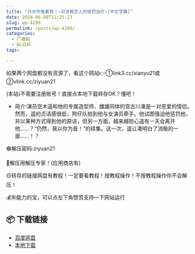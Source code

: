 ```yaml
---
title: "只许你看着我！~对消极恋人的惩罚治疗~[中文字幕]"
date: 2024-06-08T11:25:13
slug: wp-4209
permalink: /posts/wp-4209/
categories:
  - 广播剧
  - BL日抓
tags:

---
```


如果两个网盘都没有资源了，看这个网站👉①link3.cc/xianyu21或②vlink.cc/ziyuan21

(本站)不需要注册账号！直接点本地下载转存OK？懂吧！

*   简介:演员空木遥和他的专属造型师、雌雄同体的宫古川凑是一对恩爱的情侣。然而，遥的贞洁感很低，狗仔队拍到他与女演员牵手。他试图强迫他惩罚他，并以某种方式得到他的原谅，但另一方面，越来越担心遥有一天会离开他……？“仍然，我以你为首！”的续集。这一次，遥让凑明白了消极的一面……！？

🟢解压密码:ziyuan21

🔵解压用解压专家！(应用商店有)

🟡转存的链接网盘有教程！一定要看教程！按教程操作！不按教程操作你不会解压！

💰🈶能力的宝，可以点左下角赞赏支持一下网站运行

## 📦 下载链接
- [百度网盘](https://blziyuan21.com/pay-download/4209?key=ef23c65994&down_id=0)
- [本地下载](https://blziyuan21.com/pay-download/4209?key=ef23c65994&down_id=1)

